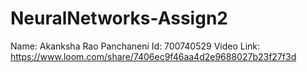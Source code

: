 # NeuralNetworks-Assign2
Name: Akanksha Rao Panchaneni
Id: 700740529
Video Link: https://www.loom.com/share/7406ec9f46aa4d2e9688027b23f27f3d
